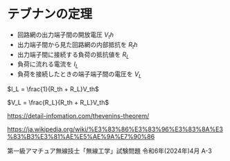 # テブナンの定理

- 回路網の出力端子間の開放電圧 $V_th$
- 出力端子間から見た回路網の内部抵抗を $R_th$
- 出力端子間に接続する負荷の抵抗値を $R_L$
- 負荷に流れる電流を $I_L$
- 負荷を接続したときの端子端子間の電圧を $V_L$



$I_L = \frac{1}{R_th + R_L}V_th$

$V_L = \frac{R_L}{R_th + R_L}V_th$


https://detail-infomation.com/thevenins-theorem/

https://ja.wikipedia.org/wiki/%E3%83%86%E3%83%96%E3%83%8A%E3%83%B3%E3%81%AE%E5%AE%9A%E7%90%86

第一級アマチュア無線技士「無線工学」試験問題 令和6年(2024年)4月 A-3

